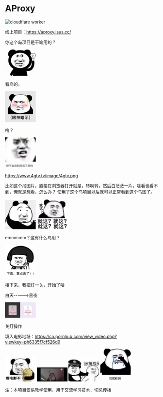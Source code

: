 # AProxy
[![cloudflare worker](https://img.shields.io/badge/-cloudflare%20worker-brightgreen)](https://developers.cloudflare.com/workers/)

线上项目：https://aproxy.isus.cc/

你这个鸟项目是干嘛用的？

<img width="20%" src="https://github.com/Subdue0/aproxy/blob/master/meme/1.png" >

看鸟的。

<img width="20%" src="https://github.com/Subdue0/aproxy/blob/master/meme/2.png" >

啥？

<img width="20%" src="https://github.com/Subdue0/aproxy/blob/master/meme/3.png" >

https://www.4gtv.tv/image/4gtv.png

比如这个吊图片，直接在浏览器打开就是，转啊转，然后白茫茫一片，啥看也看不到，俺就是想看，怎么办？
使用了这个鸟项目以后就可以正常看到这个鸟图了。

<img width="20%" src="https://github.com/Subdue0/aproxy/blob/master/meme/4.png" >
<img width="20%" src="https://github.com/Subdue0/aproxy/blob/master/meme/5.png" >

emmmmm？这有什么鸟用？

<img width="20%" src="https://github.com/Subdue0/aproxy/blob/master/meme/6.png" >

接下来，我把灯一关，开始了哈

白天----->黑夜

<img width="10%" src="https://github.com/Subdue0/aproxy/blob/master/meme/7.png" ><img width="10%" src="https://github.com/Subdue0/aproxy/blob/master/meme/8.png" >

关灯操作

填入电影地址：https://cn.pornhub.com/view_video.php?viewkey=ph6335f7cf526d9

<img width="20%" src="https://github.com/Subdue0/aproxy/blob/master/meme/9.png" >
<img width="20%" src="https://github.com/Subdue0/aproxy/blob/master/meme/10.png" >
<img width="20%" src="https://github.com/Subdue0/aproxy/blob/master/meme/11.png" >
<img width="20%" src="https://github.com/Subdue0/aproxy/blob/master/meme/12.png" >

注：本项目仅供教学使用，用于交流学习技术，切忌传播

